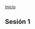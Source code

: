 <!-- No borrar o modificar -->
[Inicio](./index.md)

## Sesión 1 


<!-- Su documentación aquí -->





